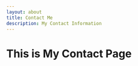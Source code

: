 ```yaml
---
layout: about
title: Contact Me
description: My Contact Information
---
```


<h1>This is My Contact Page</h1>